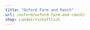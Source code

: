 ```yaml
---
title: "Oxford Farm and Ranch"
url: /oxford/oxford-farm-and-ranch/
shop: Landwirtschaftlich
---
```

